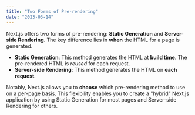 ```yaml
---
title: "Two Forms of Pre-rendering"
date: "2023-03-14"
---
```


Next.js offers two forms of pre-rendering: **Static Generation** and **Server-side Rendering**. The key difference lies in **when** the HTML for a page is generated.

- **Static Generation**: This method generates the HTML at **build time**. The pre-rendered HTML is _reused_ for each request.
- **Server-side Rendering**: This method generates the HTML on **each request**.

Notably, Next.js allows you to **choose** which pre-rendering method to use on a per-page basis. This flexibility enables you to create a "hybrid" Next.js application by using Static Generation for most pages and Server-side Rendering for others.
